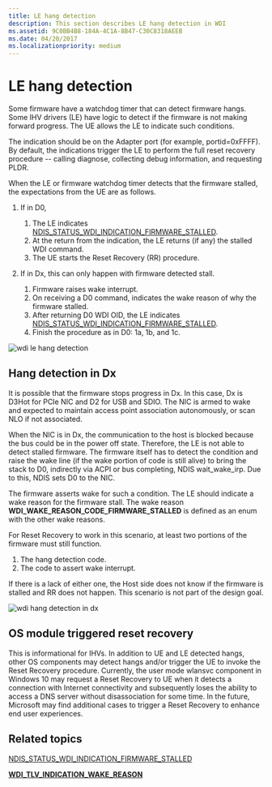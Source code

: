 ```yaml
---
title: LE hang detection
description: This section describes LE hang detection in WDI
ms.assetid: 9C0BB4B8-184A-4C1A-8B47-C30C8318AEEB
ms.date: 04/20/2017
ms.localizationpriority: medium
---
```


# LE hang detection


Some firmware have a watchdog timer that can detect firmware hangs. Some IHV drivers (LE) have logic to detect if the firmware is not making forward progress. The UE allows the LE to indicate such conditions.

The indication should be on the Adapter port (for example, portid=0xFFFF). By default, the indications trigger the LE to perform the full reset recovery procedure -- calling diagnose, collecting debug information, and requesting PLDR.

When the LE or firmware watchdog timer detects that the firmware stalled, the expectations from the UE are as follows.

1.  If in D0,
    1.  The LE indicates [NDIS\_STATUS\_WDI\_INDICATION\_FIRMWARE\_STALLED](https://msdn.microsoft.com/library/windows/hardware/dn925634).
    2.  At the return from the indication, the LE returns (if any) the stalled WDI command.
    3.  The UE starts the Reset Recovery (RR) procedure.

2.  If in Dx, this can only happen with firmware detected stall.
    1.  Firmware raises wake interrupt.
    2.  On receiving a D0 command, indicates the wake reason of why the firmware stalled.
    3.  After returning D0 WDI OID, the LE indicates [NDIS\_STATUS\_WDI\_INDICATION\_FIRMWARE\_STALLED](https://msdn.microsoft.com/library/windows/hardware/dn925634).
    4.  Finish the procedure as in D0: 1a, 1b, and 1c.

![wdi le hang detection](images/wdi-le-hang-detection-flow.png)

## Hang detection in Dx


It is possible that the firmware stops progress in Dx. In this case, Dx is D3Hot for PCIe NIC and D2 for USB and SDIO. The NIC is armed to wake and expected to maintain access point association autonomously, or scan NLO if not associated.

When the NIC is in Dx, the communication to the host is blocked because the bus could be in the power off state. Therefore, the LE is not able to detect stalled firmware. The firmware itself has to detect the condition and raise the wake line (if the wake portion of code is still alive) to bring the stack to D0, indirectly via ACPI or bus completing, NDIS wait\_wake\_irp. Due to this, NDIS sets D0 to the NIC.

The firmware asserts wake for such a condition. The LE should indicate a wake reason for the firmware stall. The wake reason **WDI\_WAKE\_REASON\_CODE\_FIRMWARE\_STALLED** is defined as an enum with the other wake reasons.

For Reset Recovery to work in this scenario, at least two portions of the firmware must still function.

1.  The hang detection code.
2.  The code to assert wake interrupt.

If there is a lack of either one, the Host side does not know if the firmware is stalled and RR does not happen. This scenario is not part of the design goal.

![wdi hang detection in dx](images/wdi-hang-detection-dx.png)

## OS module triggered reset recovery


This is informational for IHVs. In addition to UE and LE detected hangs, other OS components may detect hangs and/or trigger the UE to invoke the Reset Recovery procedure. Currently, the user mode wlansvc component in Windows 10 may request a Reset Recovery to UE when it detects a connection with Internet connectivity and subsequently loses the ability to access a DNS server without disassociation for some time. In the future, Microsoft may find additional cases to trigger a Reset Recovery to enhance end user experiences.

## Related topics


[NDIS\_STATUS\_WDI\_INDICATION\_FIRMWARE\_STALLED](https://msdn.microsoft.com/library/windows/hardware/dn925634)

[**WDI\_TLV\_INDICATION\_WAKE\_REASON**](https://msdn.microsoft.com/library/windows/hardware/dn897834)

 

 






